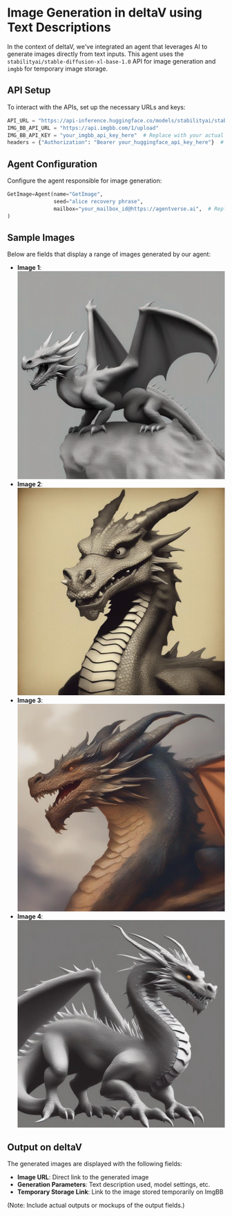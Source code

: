 # Image Generation in deltaV using Text Descriptions

In the context of deltaV, we've integrated an agent that leverages AI to generate images directly from text inputs. This agent uses the `stabilityai/stable-diffusion-xl-base-1.0` API for image generation and `imgbb` for temporary image storage.

## API Setup

To interact with the APIs, set up the necessary URLs and keys:

```python
API_URL = "https://api-inference.huggingface.co/models/stabilityai/stable-diffusion-xl-base-1.0"
IMG_BB_API_URL = "https://api.imgbb.com/1/upload"
IMG_BB_API_KEY = "your_imgbb_api_key_here"  # Replace with your actual ImgBB API key
headers = {"Authorization": "Bearer your_huggingface_api_key_here"}  # Replace with your actual Hugging Face API key
```

## Agent Configuration

Configure the agent responsible for image generation:

```python
GetImage=Agent(name="GetImage",
               seed="alice recovery phrase",
               mailbox="your_mailbox_id@https://agentverse.ai",  # Replace with your actual mailbox ID
)
```

## Sample Images

Below are fields that display a range of images generated by our agent:

- **Image 1**: ![Optional_description](https://github.com/Pixathon-Saavyas/InCapables/blob/main/files/image1.jpg)
- **Image 2**: ![Optional_description](https://github.com/Pixathon-Saavyas/InCapables/blob/main/files/image2.jpg)
- **Image 3**: ![Optional_description](https://github.com/Pixathon-Saavyas/InCapables/blob/main/files/image3.jpg)
- **Image 4**: ![Optional_description](https://github.com/Pixathon-Saavyas/InCapables/blob/main/files/image4.jpg)

## Output on deltaV

The generated images are displayed with the following fields:

- **Image URL**: Direct link to the generated image
- **Generation Parameters**: Text description used, model settings, etc.
- **Temporary Storage Link**: Link to the image stored temporarily on ImgBB

(Note: Include actual outputs or mockups of the output fields.)
